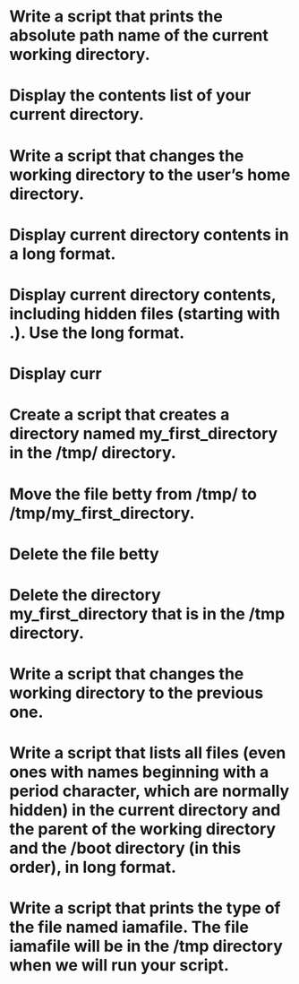 # Write a script that prints the absolute path name of the current working directory.
# Display the contents list of your current directory.
# Write a script that changes the working directory to the user’s home directory.
# Display current directory contents in a long format.
# Display current directory contents, including hidden files (starting with .). Use the long format.
# Display curr
# Create a script that creates a directory named my_first_directory in the /tmp/ directory.
# Move the file betty from /tmp/ to /tmp/my_first_directory.
# Delete the file betty
# Delete the directory my_first_directory that is in the /tmp directory.
# Write a script that changes the working directory to the previous one.
# Write a script that lists all files (even ones with names beginning with a period character, which are normally hidden) in the current directory and the parent of the working directory and the /boot directory (in this order), in long format.
# Write a script that prints the type of the file named iamafile. The file iamafile will be in the /tmp directory when we will run your script.
